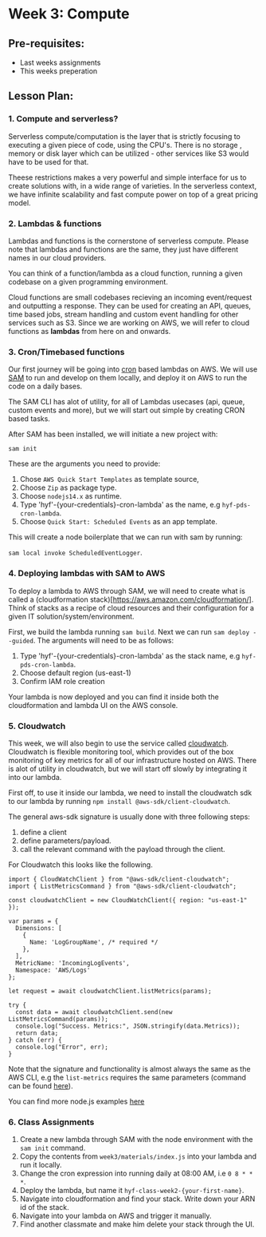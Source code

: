 # Week 3: Compute

## Pre-requisites:
- Last weeks assignments
- This weeks preperation

## Lesson Plan:

### 1. Compute and serverless?

Serverless compute/computation is the layer that is strictly focusing to executing a given piece of code, using the CPU's. There is no storage , memory or disk layer which can be utilized - other services like S3 would have to be used for that.

Theese restrictions makes a very powerful and simple interface for us to create solutions with, in a wide range of varieties. In the serverless context, we have infinite scalability and fast compute power on top of a great pricing model.

### 2. Lambdas & functions

Lambdas and functions is the cornerstone of serverless compute. Please note that lambdas and functions are the same, they just have different names in our cloud providers.

You can think of a function/lambda as a cloud function, running a given codebase on a given programming environment.

Cloud functions are small codebases recieving an incoming event/request and outputting a response. They can be used for creating an API, queues, time based jobs, stream handling and custom event handling for other services such as S3. Since we are working on AWS, we will refer to cloud functions as **lambdas** from here on and onwards.

### 3. Cron/Timebased functions

Our first journey will be going into [cron](https://en.wikipedia.org/wiki/Cron) based lambdas on AWS. We will use [SAM](https://docs.aws.amazon.com/serverless-application-model/latest/developerguide/serverless-sam-cli-install.html) to run and develop on them locally, and deploy it on AWS to run the code on a daily bases.

The SAM CLI has alot of utility, for all of Lambdas usecases (api, queue, custom events and more), but we will start out simple by creating CRON based tasks.

After SAM has been installed, we will initiate a new project with:

`sam init`

These are the arguments you need to provide:

1. Chose `AWS Quick Start Templates` as template source,
2. Choose `Zip` as package type.
3. Choose `nodejs14.x` as runtime.
4. Type 'hyf'-{your-credentials}-cron-lambda' as the name, e.g `hyf-pds-cron-lambda`.
5. Choose `Quick Start: Scheduled Events` as an app template.

This will create a node boilerplate that we can run with sam by running:

`sam local invoke ScheduledEventLogger`.

### 4. Deploying lambdas with SAM to AWS

To deploy a lambda to AWS through SAM, we will need to create what is called a (cloudformation stack)[https://aws.amazon.com/cloudformation/]. Think of stacks as a recipe of cloud resources and their configuration for a given IT solution/system/environment.

First, we build the lambda running `sam build`. Next we can run `sam deploy --guided`. The arguments will need to be as follows:

1. Type 'hyf'-{your-credentials}-cron-lambda' as the stack name, e.g `hyf-pds-cron-lambda`.
2. Choose default region (us-east-1)
3. Confirm IAM role creation

Your lambda is now deployed and you can find it inside both the cloudformation and lambda UI on the AWS console.

### 5. Cloudwatch

This week, we will also begin to use the service called [cloudwatch](https://aws.amazon.com/cloudwatch/features/). Cloudwatch is flexible monitoring tool, which provides out of the box monitoring of key metrics for all of our infrastructure hosted on AWS. There is alot of utility in cloudwatch, but we will start off slowly by integrating it into our lambda.

First off, to use it inside our lambda, we need to install the cloudwatch sdk to our lambda by running `npm install @aws-sdk/client-cloudwatch`.

The general aws-sdk signature is usually done with three following steps: 

1. define a client
2. define parameters/payload. 
3. call the relevant command with the payload through the client.
 
For Cloudwatch this looks like the following.

```
import { CloudWatchClient } from "@aws-sdk/client-cloudwatch";
import { ListMetricsCommand } from "@aws-sdk/client-cloudwatch";

const cloudwatchClient = new CloudWatchClient({ region: "us-east-1" });

var params = {
  Dimensions: [
    {
      Name: 'LogGroupName', /* required */
    },
  ],
  MetricName: 'IncomingLogEvents',
  Namespace: 'AWS/Logs'
};

let request = await cloudwatchClient.listMetrics(params);

try {
  const data = await cloudwatchClient.send(new ListMetricsCommand(params));
  console.log("Success. Metrics:", JSON.stringify(data.Metrics));
  return data;
} catch (err) {
  console.log("Error", err);
}
```

Note that the signature and functionality is almost always the same as the AWS CLI, e.g the `list-metrics` requires the same parameters (command can be found [here](https://awscli.amazonaws.com/v2/documentation/api/latest/reference/cloudwatch/list-metrics.html)).

You can find more node.js examples [here](https://docs.aws.amazon.com/sdk-for-javascript/v3/developer-guide/cloudwatch-examples.html)

### 6. Class Assignments

1. Create a new lambda through SAM with the node environment with the `sam init` command.
2. Copy the contents from `week3/materials/index.js` into your lambda and run it locally.
3. Change the cron expression into running daily at 08:00 AM, i.e `0 8 * * *`.
4. Deploy the lambda, but name it `hyf-class-week2-{your-first-name}`.
5. Navigate into cloudformation and find your stack. Write down your ARN id of the stack.
6. Navigate into your lambda on AWS and trigger it manually.
7. Find another classmate and make him delete your stack through the UI.
